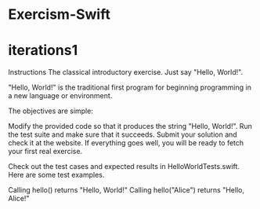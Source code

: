 # Exercism-Swift
# iterations1
Instructions
The classical introductory exercise. Just say "Hello, World!".

"Hello, World!" is the traditional first program for beginning programming in a new language or environment.

The objectives are simple:

Modify the provided code so that it produces the string "Hello, World!".
Run the test suite and make sure that it succeeds.
Submit your solution and check it at the website.
If everything goes well, you will be ready to fetch your first real exercise.

Check out the test cases and expected results in HelloWorldTests.swift. Here are some test examples.

Calling hello() returns "Hello, World!"
Calling hello("Alice") returns "Hello, Alice!"
